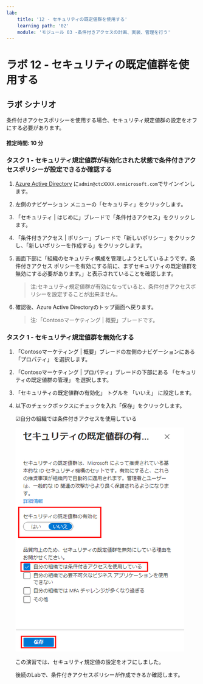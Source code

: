 ```yaml
---
lab:
    title: '12 - セキュリティの既定値群を使用する'
    learning path: '02'
    module: 'モジュール 03 -条件付きアクセスの計画、実装、管理を行う'
---
```


# ラボ 12 - セキュリティの既定値群を使用する

## ラボ シナリオ

条件付きアクセスポリシーを使用する場合、セキュリティ規定値群の設定をオフにする必要があります。

#### 推定時間: 10 分

### タスク 1 - セキュリティ規定値群が有効化された状態で条件付きアクセスポリシーが設定できるか確認する

1. [Azure Active Directory]( https://portal.azure.com/#blade/Microsoft_AAD_IAM/ActiveDirectoryMenuBlade/Overview) に`admin@ctcXXXX.onmicrosoft.com`でサインインします。

2. 左側のナビゲーション メニューの「セキュリティ」をクリックします。

3. 「セキュリティ | はじめに」ブレードで「条件付きアクセス」をクリックします。

4. 「条件付きアクセス | ポリシー」ブレードで「新しいポリシー」をクリックし、「新しいポリシーを作成する」をクリックします。

5. 画面下部に「組織のセキュリティ構成を管理しようとしているようです。条件付きアクセス ポリシーを有効にする前に、まずセキュリティの既定値群を無効にする必要があります。」と表示されていることを確認します。

   > 注:セキュリティ規定値群が有効になっていると、条件付きアクセスポリシーを設定することが出来ません。

6. 確認後、Azure Active Directoryのトップ画面へ戻ります。

   > 注:「Contosoマーケティング | 概要」ブレードです。



### タスク 1 - セキュリティ規定値群を無効化する

1. 「Contosoマーケティング | 概要」ブレードの左側のナビゲーションにある「プロパティ」 を選択します。

1. 「Contosoマーケティング | プロパティ」ブレードの下部にある 「セキュリティの既定値群の管理」 を選択します。

1. 「セキュリティの既定値群の有効化」 トグルを 「いいえ」 に設定します。

1. 以下のチェックボックスにチェックを入れ「保存」をクリックします。

    ☑自分の組織では条件付きアクセスを使用している

    ![無効になっているセキュリティの既定値群と、無効にするために必要な理由が選択されている画面イメージ。このケースでは、組織は条件付きアクセスを使用しています。](./media/security-defaults-disable-before-conditional-access.png)

    

    

    この演習では、セキュリティ規定値の設定をオフにしました。
    
    後続のLabで、条件付きアクセスポリシーが作成できるか確認します。
